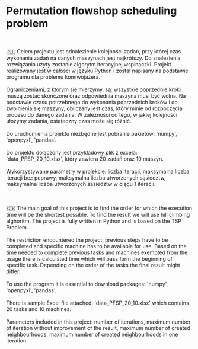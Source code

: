<h1>Permutation flowshop scheduling problem</h1></br>

🇵🇱  Celem projektu jest odnalezienie kolejności zadań, przy której czas wykonania zadań na danych maszynach jest najkrótszy. Do znalezienia rozwiązania użyty zostanie algorytm iteracyjnej wspinaczki. Projekt realizowany jest w całości w języku Python i został napisany na podstawie programu dla problemu komiwojażera.</br></br>
Ograniczeniami, z którym się mierzymy, są: wszystkie poprzednie kroki muszą zostać skończone oraz odpowiednia maszyna musi być wolna. Na podstawie czasu potrzebnego do wykonania poprzednich kroków i do zwolnienia się maszyny, obliczany jest czas, który minie od rozpoczęcia procesu do danego zadania. W zależności od tego, w jakiej kolejności ułożymy zadania, ostateczny czas może się różnić.</br></br>
Do uruchomienia projektu niezbędne jest pobranie pakietów: 'numpy', 'openpyxl', 'pandas'.</br></br>
Do projektu dołączony jest przykładowy plik z excela: 'data_PFSP_20_10.xlsx', który zawiera 20 zadań oraz 10 maszyn.</br></br>
Wykorzystywane parametry w projekcie: liczba iteracji, maksymalna liczba iteracji bez poprawy, maksymalna liczba utworzonych sąsiedztw, maksymalna liczba utworzonych sąsiedztw w ciągu 1 iteracji.</br></br></br>


🇬🇧  The main goal of this project is to find the order for which the execution time will be the shortest possible. To find the result we will use hill climbing alghoritm. The project is fully written in Python and is based on the TSP Problem. </br></br>
The restriction encountered the project: previous steps have to be completed and specific machine has to be available for use. Based on the time needed to complete previous tasks and machines exempted from the usage there is calculated time which will pass form the beginning of specific task. Depending on the order of the tasks the final result might differ.</br></br>
To use the program it is essential to download packages: 'numpy', 'openpyxl', 'pandas'.</br></br>
There is sample Excel file attached: 'data_PFSP_20_10.xlsx' which contains 20 tasks and 10 machines.</br></br>
Parameters included in this project: number of iterations, maximum number of iteration without improvement of the result, maximum number of created neighbourhoods, maximum number of created neighbourhoods in one iteration.
